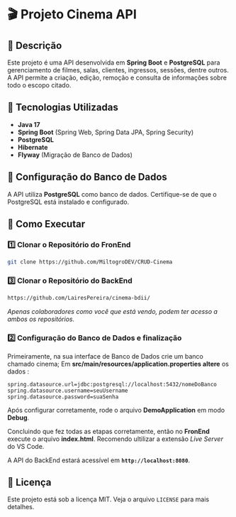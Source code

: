 # 🎬 Projeto Cinema API

## 📌 Descrição

Este projeto é uma API desenvolvida em **Spring Boot** e **PostgreSQL** para gerenciamento de filmes, salas, clientes, ingressos, sessões, dentre outros. A API permite a criação, edição, remoção e consulta de informações sobre todo o escopo citado.

## 🚀 Tecnologias Utilizadas

-   **Java 17**
-   **Spring Boot** (Spring Web, Spring Data JPA, Spring Security)
-   **PostgreSQL**
-   **Hibernate**
-   **Flyway** (Migração de Banco de Dados)

## 📌 Configuração do Banco de Dados

A API utiliza **PostgreSQL** como banco de dados. Certifique-se de que o PostgreSQL está instalado e configurado.

## 🚀 Como Executar

### 1️⃣ Clonar o Repositório do FronEnd

```bash
git clone https://github.com/MiltogroDEV/CRUD-Cinema
```

### 3️⃣ Clonar o Repositório do BackEnd
``` bash
https://github.com/LairesPereira/cinema-bdii/
```
*Apenas colaboradores como você que está vendo, podem ter acesso a ambos os repositórios.*

### 2️⃣ Configuração do Banco de Dados e finalização
Primeiramente, na sua interface de Banco de Dados crie um banco chamado cinema;
Em **src/main/resources/application.properties altere** os dados :
``` properties
spring.datasource.url=jdbc:postgresql://localhost:5432/nomeDoBanco 
spring.datasource.username=seuUsername  
spring.datasource.password=suaSenha  
```

Após configurar corretamente, rode o arquivo **DemoApplication** em modo **Debug**.

Concluindo que fez todas as etapas corretamente, então no **FronEnd** execute o arquivo **index.html**.
Recomendo ultilizar a extensão *Live Server* do VS Code.

A API do BackEnd estará acessível em **`http://localhost:8080`**.

## 📜 Licença

Este projeto está sob a licença MIT. Veja o arquivo `LICENSE` para mais detalhes.
